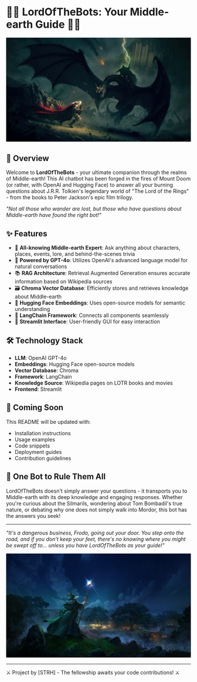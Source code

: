 # 🧙‍♂️ LordOfTheBots: Your Middle-earth Guide 🧝‍♀️

![Middle-earth Banner](images/lotr-1920-x-1080-background-nz9pdysn0k1rmu3s.jpg)

## 📜 Overview

Welcome to **LordOfTheBots** - your ultimate companion through the realms of Middle-earth! This AI chatbot has been forged in the fires of Mount Doom (or rather, with OpenAI and Hugging Face) to answer all your burning questions about J.R.R. Tolkien's legendary world of "The Lord of the Rings" - from the books to Peter Jackson's epic film trilogy.

*"Not all those who wander are lost, but those who have questions about Middle-earth have found the right bot!"*

## ✨ Features

- 🔮 **All-knowing Middle-earth Expert**: Ask anything about characters, places, events, lore, and behind-the-scenes trivia
- 🧠 **Powered by GPT-4o**: Utilizes OpenAI's advanced language model for natural conversations
- 📚 **RAG Architecture**: Retrieval Augmented Generation ensures accurate information based on Wikipedia sources
- 🗃️ **Chroma Vector Database**: Efficiently stores and retrieves knowledge about Middle-earth
- 🤗 **Hugging Face Embeddings**: Uses open-source models for semantic understanding
- 🔗 **LangChain Framework**: Connects all components seamlessly
- 🌈 **Streamlit Interface**: User-friendly GUI for easy interaction

## 🛠️ Technology Stack

- **LLM**: OpenAI GPT-4o
- **Embeddings**: Hugging Face open-source models
- **Vector Database**: Chroma
- **Framework**: LangChain
- **Knowledge Source**: Wikipedia pages on LOTR books and movies
- **Frontend**: Streamlit

## 🚀 Coming Soon

This README will be updated with:
- Installation instructions
- Usage examples
- Code snippets
- Deployment guides
- Contribution guidelines

## 💍 One Bot to Rule Them All

LordOfTheBots doesn't simply answer your questions - it transports you to Middle-earth with its deep knowledge and engaging responses. Whether you're curious about the Silmarils, wondering about Tom Bombadil's true nature, or debating why one does not simply walk into Mordor, this bot has the answers you seek!

---

*"It's a dangerous business, Frodo, going out your door. You step onto the road, and if you don't keep your feet, there's no knowing where you might be swept off to... unless you have LordOfTheBots as your guide!"*

![Gandalf Banner](images/nuare-lotr-hobbiton-christmas-final.jpg.adapt.crop16x9.575p.jpg)

---

⚔️ Project by [STRH] - The fellowship awaits your code contributions! ⚔️